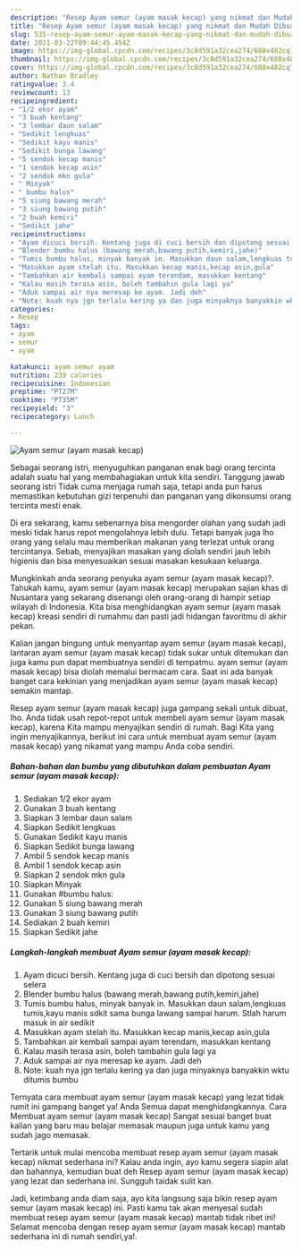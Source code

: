 ```yaml
---
description: "Resep Ayam semur (ayam masak kecap) yang nikmat dan Mudah Dibuat"
title: "Resep Ayam semur (ayam masak kecap) yang nikmat dan Mudah Dibuat"
slug: 535-resep-ayam-semur-ayam-masak-kecap-yang-nikmat-dan-mudah-dibuat
date: 2021-03-22T09:44:45.454Z
image: https://img-global.cpcdn.com/recipes/3c8d591a32cea274/680x482cq70/ayam-semur-ayam-masak-kecap-foto-resep-utama.jpg
thumbnail: https://img-global.cpcdn.com/recipes/3c8d591a32cea274/680x482cq70/ayam-semur-ayam-masak-kecap-foto-resep-utama.jpg
cover: https://img-global.cpcdn.com/recipes/3c8d591a32cea274/680x482cq70/ayam-semur-ayam-masak-kecap-foto-resep-utama.jpg
author: Nathan Bradley
ratingvalue: 3.4
reviewcount: 13
recipeingredient:
- "1/2 ekor ayam"
- "3 buah kentang"
- "3 lembar daun salam"
- "Sedikit lengkuas"
- "Sedikit kayu manis"
- "Sedikit bunga lawang"
- "5 sendok kecap manis"
- "1 sendok kecap asin"
- "2 sendok mkn gula"
- " Minyak"
- " bumbu halus"
- "5 siung bawang merah"
- "3 siung bawang putih"
- "2 buah kemiri"
- "Sedikit jahe"
recipeinstructions:
- "Ayam dicuci bersih. Kentang juga di cuci bersih dan dipotong sesuai selera"
- "Blender bumbu halus (bawang merah,bawang putih,kemiri,jahe)"
- "Tumis bumbu halus, minyak banyak in. Masukkan daun salam,lengkuas tumis,kayu manis sdkit sama bunga lawang sampai harum. Stlah harum masuk in air sedikit"
- "Masukkan ayam stelah itu. Masukkan kecap manis,kecap asin,gula"
- "Tambahkan air kembali sampai ayam terendam, masukkan kentang"
- "Kalau masih terasa asin, boleh tambahin gula lagi ya"
- "Aduk sampai air nya meresap ke ayam. Jadi deh"
- "Note: kuah nya jgn terlalu kering ya dan juga minyaknya banyakkin wktu ditumis bumbu"
categories:
- Resep
tags:
- ayam
- semur
- ayam

katakunci: ayam semur ayam 
nutrition: 239 calories
recipecuisine: Indonesian
preptime: "PT27M"
cooktime: "PT35M"
recipeyield: "3"
recipecategory: Lunch

---
```



![Ayam semur (ayam masak kecap)](https://img-global.cpcdn.com/recipes/3c8d591a32cea274/680x482cq70/ayam-semur-ayam-masak-kecap-foto-resep-utama.jpg)

Sebagai seorang istri, menyuguhkan panganan enak bagi orang tercinta adalah suatu hal yang membahagiakan untuk kita sendiri. Tanggung jawab seorang istri Tidak cuma menjaga rumah saja, tetapi anda pun harus memastikan kebutuhan gizi terpenuhi dan panganan yang dikonsumsi orang tercinta mesti enak.

Di era  sekarang, kamu sebenarnya bisa mengorder olahan yang sudah jadi meski tidak harus repot mengolahnya lebih dulu. Tetapi banyak juga lho orang yang selalu mau memberikan makanan yang terlezat untuk orang tercintanya. Sebab, menyajikan masakan yang diolah sendiri jauh lebih higienis dan bisa menyesuaikan sesuai masakan kesukaan keluarga. 



Mungkinkah anda seorang penyuka ayam semur (ayam masak kecap)?. Tahukah kamu, ayam semur (ayam masak kecap) merupakan sajian khas di Nusantara yang sekarang disenangi oleh orang-orang di hampir setiap wilayah di Indonesia. Kita bisa menghidangkan ayam semur (ayam masak kecap) kreasi sendiri di rumahmu dan pasti jadi hidangan favoritmu di akhir pekan.

Kalian jangan bingung untuk menyantap ayam semur (ayam masak kecap), lantaran ayam semur (ayam masak kecap) tidak sukar untuk ditemukan dan juga kamu pun dapat membuatnya sendiri di tempatmu. ayam semur (ayam masak kecap) bisa diolah memalui bermacam cara. Saat ini ada banyak banget cara kekinian yang menjadikan ayam semur (ayam masak kecap) semakin mantap.

Resep ayam semur (ayam masak kecap) juga gampang sekali untuk dibuat, lho. Anda tidak usah repot-repot untuk membeli ayam semur (ayam masak kecap), karena Kita mampu menyajikan sendiri di rumah. Bagi Kita yang ingin menyajikannya, berikut ini cara untuk membuat ayam semur (ayam masak kecap) yang nikamat yang mampu Anda coba sendiri.

<!--inarticleads1-->

##### Bahan-bahan dan bumbu yang dibutuhkan dalam pembuatan Ayam semur (ayam masak kecap):

1. Sediakan 1/2 ekor ayam
1. Gunakan 3 buah kentang
1. Siapkan 3 lembar daun salam
1. Siapkan Sedikit lengkuas
1. Gunakan Sedikit kayu manis
1. Siapkan Sedikit bunga lawang
1. Ambil 5 sendok kecap manis
1. Ambil 1 sendok kecap asin
1. Siapkan 2 sendok mkn gula
1. Siapkan  Minyak
1. Gunakan  #bumbu halus:
1. Gunakan 5 siung bawang merah
1. Gunakan 3 siung bawang putih
1. Sediakan 2 buah kemiri
1. Siapkan Sedikit jahe




<!--inarticleads2-->

##### Langkah-langkah membuat Ayam semur (ayam masak kecap):

1. Ayam dicuci bersih. Kentang juga di cuci bersih dan dipotong sesuai selera
1. Blender bumbu halus (bawang merah,bawang putih,kemiri,jahe)
1. Tumis bumbu halus, minyak banyak in. Masukkan daun salam,lengkuas tumis,kayu manis sdkit sama bunga lawang sampai harum. Stlah harum masuk in air sedikit
1. Masukkan ayam stelah itu. Masukkan kecap manis,kecap asin,gula
1. Tambahkan air kembali sampai ayam terendam, masukkan kentang
1. Kalau masih terasa asin, boleh tambahin gula lagi ya
1. Aduk sampai air nya meresap ke ayam. Jadi deh
1. Note: kuah nya jgn terlalu kering ya dan juga minyaknya banyakkin wktu ditumis bumbu




Ternyata cara membuat ayam semur (ayam masak kecap) yang lezat tidak rumit ini gampang banget ya! Anda Semua dapat menghidangkannya. Cara Membuat ayam semur (ayam masak kecap) Sangat sesuai banget buat kalian yang baru mau belajar memasak maupun juga untuk kamu yang sudah jago memasak.

Tertarik untuk mulai mencoba membuat resep ayam semur (ayam masak kecap) nikmat sederhana ini? Kalau anda ingin, ayo kamu segera siapin alat dan bahannya, kemudian buat deh Resep ayam semur (ayam masak kecap) yang lezat dan sederhana ini. Sungguh taidak sulit kan. 

Jadi, ketimbang anda diam saja, ayo kita langsung saja bikin resep ayam semur (ayam masak kecap) ini. Pasti kamu tak akan menyesal sudah membuat resep ayam semur (ayam masak kecap) mantab tidak ribet ini! Selamat mencoba dengan resep ayam semur (ayam masak kecap) mantab sederhana ini di rumah sendiri,ya!.


